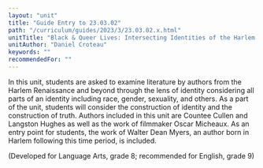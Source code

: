 ```yaml
---
layout: "unit"
title: "Guide Entry to 23.03.02"
path: "/curriculum/guides/2023/3/23.03.02.x.html"
unitTitle: "Black & Queer Lives: Intersecting Identities of the Harlem Renaissance"
unitAuthor: "Daniel Croteau"
keywords: ""
recommendedFor: "" 
---
```

<main>
        <p><span>In this unit, students are asked to examine literature by authors from the Harlem Renaissance and beyond through the lens of identity considering all parts of an identity including race, gender, sexuality, and others. As a part of the unit, students will consider the construction of identity and the construction of truth. Authors included in this unit are Countee Cullen and Langston Hughes as well as the work of filmmaker Oscar Micheaux. As an entry point for students, the work of Walter Dean Myers, an author born in Harlem following this time period, is included.&nbsp; </span></p>
<p>(Developed for Language Arts, grade 8; recommended for English, grade 9)</p>
</main>
